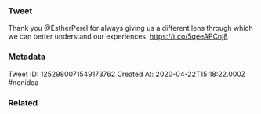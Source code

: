 ### Tweet
Thank you @EstherPerel for always giving us a different lens through which we can better understand our experiences. https://t.co/5qeeAPCnj8

### Metadata
Tweet ID: 1252980071549173762
Created At: 2020-04-22T15:18:22.000Z
#nonidea

### Related

